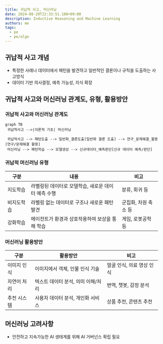 ```yaml
---
title: 귀납적 사고, 머신러닝
date: 2024-08-20T22:33:51.108+09:00
description: Inductive Reasoning and Machine Learning
authors: me
tags: 
  - pe
  - pe/algo 
---
```


## 귀납적 사고 개념

- 특정한 사례나 데이터에서 패턴을 발견하고 일반적인 결론이나 규칙을 도출하는 사고방식
- 데이터 기반 의사결정, 예측 가능성, 지식 확장

## 귀납적 사고와 머신러닝 관계도, 유형, 활용방안

### 귀납적 사고와 머신러닝 관계도

```mermaid
graph TB
 귀납적사고 -->|이론적 기초| 머신러닝

 귀납적사고 --> 패턴도출 --> 일반화_결론도출[일반화 결론 도출] --> 연구_문제해결_활용[연구/문제해결 활용]
 머신러닝 --> 패턴학습 --> 모델생성 --> 신규데이터_예측판단[신규 데이터 예측/판단]
```

### 귀납적 머신러닝 유형

| 구분 | 내용 | 비고 |
| --- | --- | --- |
| 지도학습 | 라벨링된 데이터로 모델학습, 새로운 데이터 예측 수행 | 분류, 회귀 등 |
| 비지도학습 | 라벨링 없는 데이터로 구조나 새로운 패턴 발견 | 군집화, 차원 축소 등 |
| 강화학습 | 에이전트가 환경과 상호작용하여 보상을 통해 학습 | 게임, 로봇공학 등 |

### 머신러닝 활용방안

| 구분 | 활용방안 | 비고 |
| --- | --- | --- |
| 이미지 인식 | 이미지에서 객체, 인물 인식 기술 | 얼굴 인식, 의료 영상 인식 |
| 자연어 처리 | 텍스트 데이터 분석, 의미 이해/처리 | 번역, 챗봇, 감정 분석 |
| 추천 시스템 | 사용자 데이터 분석, 개인화 서비스 | 상품 추천, 콘텐츠 추천 |

## 머신러닝 고려사항

- 안전하고 지속가능한 AI 생태계를 위해 AI 거버넌스 확립 필요
